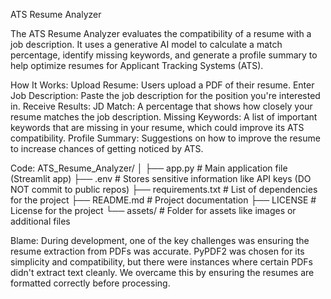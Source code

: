 ATS Resume Analyzer


The ATS Resume Analyzer evaluates the compatibility of a resume with a job description. It uses a generative AI model to calculate a match percentage, identify missing keywords, and generate a profile summary to help optimize resumes for Applicant Tracking Systems (ATS).

How It Works:
Upload Resume: Users upload a PDF of their resume.
Enter Job Description: Paste the job description for the position you're interested in.
Receive Results:
JD Match: A percentage that shows how closely your resume matches the job description.
Missing Keywords: A list of important keywords that are missing in your resume, which could improve its ATS compatibility.
Profile Summary: Suggestions on how to improve the resume to increase chances of getting noticed by ATS.

Code:
ATS_Resume_Analyzer/
│
├── app.py             # Main application file (Streamlit app)
├── .env               # Stores sensitive information like API keys (DO NOT commit to public repos)
├── requirements.txt   # List of dependencies for the project
├── README.md          # Project documentation
├── LICENSE            # License for the project
└── assets/            # Folder for assets like images or additional files

Blame:
During development, one of the key challenges was ensuring the resume extraction from PDFs was accurate. PyPDF2 was chosen for its simplicity and compatibility, but there were instances where certain PDFs didn't extract text cleanly. We overcame this by ensuring the resumes are formatted correctly before processing.

